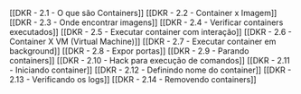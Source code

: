 [[DKR - 2.1 - O que são Containers]]
[[DKR - 2.2 - Container x Imagem]]
[[DKR - 2.3 - Onde encontrar imagens]]
[[DKR - 2.4 - Verificar containers executados]]
[[DKR - 2.5 - Executar container com interação]]
[[DKR - 2.6 - Container X VM (Virtual Machine)]]
[[DKR - 2.7 - Executar container em background]]
[[DKR - 2.8 - Expor portas]]
[[DKR - 2.9 - Parando containers]]
[[DKR - 2.10 - Hack para execução de comandos]]
[[DKR - 2.11 - Iniciando container]]
[[DKR - 2.12 - Definindo nome do container]]
[[DKR - 2.13 - Verificando os logs]]
[[DKR - 2.14 - Removendo containers]]

